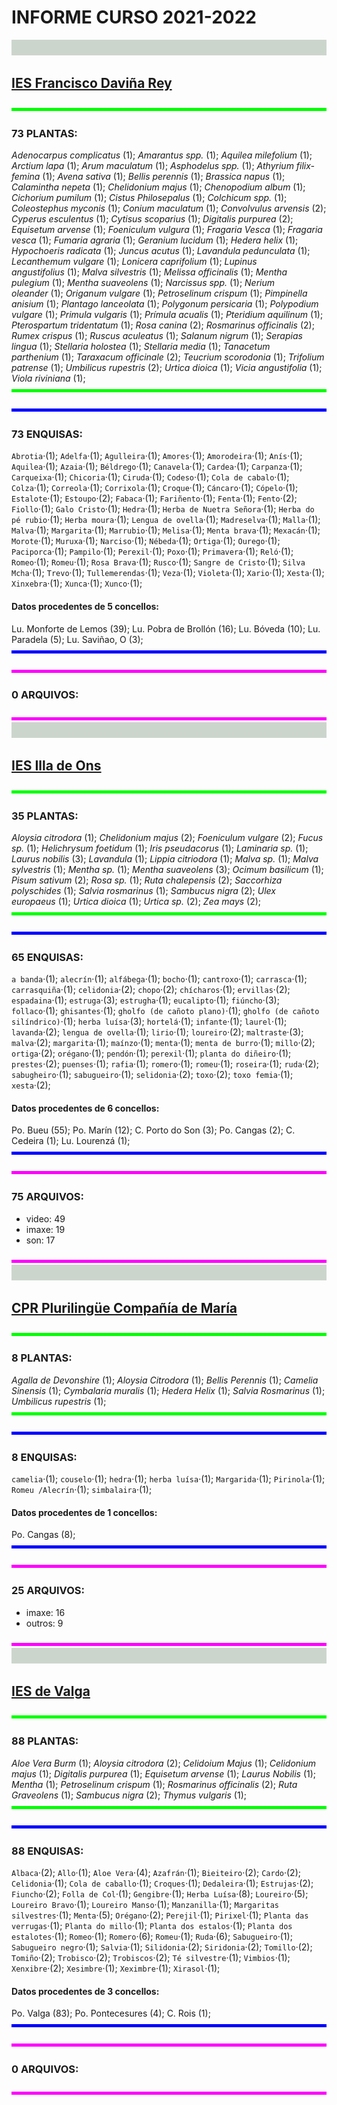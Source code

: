 

# INFORME CURSO 2021-2022


<img src='img/pixelgrey_25.gif' width='100%' height='25px'>

## [IES Francisco Daviña Rey](http://fitofaladoiro.eu?fich=186tgTeKcOELFC2Xayl6EDYgkjC2Ir9Y9DqDz6926jzg)

<img src='img/pixelgreen.gif' width='100%' height='5px'>

### 73 PLANTAS:
_Adenocarpus complicatus_&nbsp;(1); _Amarantus spp._&nbsp;(1); _Aquilea milefolium_&nbsp;(1); _Arctium lapa_&nbsp;(1); _Arum maculatum_&nbsp;(1); _Asphodelus spp._&nbsp;(1); _Athyrium filix-femina_&nbsp;(1); _Avena sativa_&nbsp;(1); _Bellis perennis_&nbsp;(1); _Brassica napus_&nbsp;(1); _Calamintha nepeta_&nbsp;(1); _Chelidonium majus_&nbsp;(1); _Chenopodium album_&nbsp;(1); _Cichorium pumilum_&nbsp;(1); _Cistus Philosepalus_&nbsp;(1); _Colchicum spp._&nbsp;(1); _Coleostephus myconis_&nbsp;(1); _Conium maculatum_&nbsp;(1); _Convolvulus arvensis_&nbsp;(2); _Cyperus esculentus_&nbsp;(1); _Cytisus scoparius_&nbsp;(1); _Digitalis purpurea_&nbsp;(2); _Equisetum arvense_&nbsp;(1); _Foeniculum vulgura_&nbsp;(1); _Fragaria Vesca_&nbsp;(1); _Fragaria vesca_&nbsp;(1); _Fumaria agraria_&nbsp;(1); _Geranium lucidum_&nbsp;(1); _Hedera helix_&nbsp;(1); _Hypochoeris radicata_&nbsp;(1); _Juncus acutus_&nbsp;(1); _Lavandula pedunculata_&nbsp;(1); _Lecanthemum vulgare_&nbsp;(1); _Lonicera caprifolium_&nbsp;(1); _Lupinus angustifolius_&nbsp;(1); _Malva silvestris_&nbsp;(1); _Melissa officinalis_&nbsp;(1); _Mentha pulegium_&nbsp;(1); _Mentha suaveolens_&nbsp;(1); _Narcissus spp._&nbsp;(1); _Nerium oleander_&nbsp;(1); _Origanum vulgare_&nbsp;(1); _Petroselinum crispum_&nbsp;(1); _Pimpinella anisium_&nbsp;(1); _Plantago lanceolata_&nbsp;(1); _Polygonum persicaria_&nbsp;(1); _Polypodium vulgare_&nbsp;(1); _Primula vulgaris_&nbsp;(1); _Prímula acualis_&nbsp;(1); _Pteridium aquilinum_&nbsp;(1); _Pterospartum tridentatum_&nbsp;(1); _Rosa canina_&nbsp;(2); _Rosmarinus officinalis_&nbsp;(2); _Rumex crispus_&nbsp;(1); _Ruscus aculeatus_&nbsp;(1); _Salanum nigrum_&nbsp;(1); _Serapias lingua_&nbsp;(1); _Stellaria holostea_&nbsp;(1); _Stellaria media_&nbsp;(1); _Tanacetum parthenium_&nbsp;(1); _Taraxacum officinale_&nbsp;(2); _Teucrium scorodonia_&nbsp;(1); _Trifolium patrense_&nbsp;(1); _Umbilicus rupestris_&nbsp;(2); _Urtica dioica_&nbsp;(1); _Vicia angustifolia_&nbsp;(1); _Viola riviniana_&nbsp;(1); 
<img src='img/pixelgreen.gif' width='100%' height='5px'>

<img src='img/pixelblue.gif' width='100%' height='5px'>

### 73 ENQUISAS:


`Abrotia`·(1); `Adelfa`·(1); `Agulleira`·(1); `Amores`·(1); `Amorodeira`·(1); `Anís`·(1); `Aquilea`·(1); `Azaia`·(1); `Béldrego`·(1); `Canavela`·(1); `Cardea`·(1); `Carpanza`·(1); `Carqueixa`·(1); `Chicoria`·(1); `Ciruda`·(1); `Codeso`·(1); `Cola de cabalo`·(1); `Colza`·(1); `Correola`·(1); `Corrixola`·(1); `Croque`·(1); `Cáncaro`·(1); `Cópelo`·(1); `Estalote`·(1); `Estoupo`·(2); `Fabaca`·(1); `Fariñento`·(1); `Fenta`·(1); `Fento`·(2); `Fiollo`·(1); `Galo Cristo`·(1); `Hedra`·(1); `Herba de Nuetra Señora`·(1); `Herba do pé rubio`·(1); `Herba moura`·(1); `Lengua de ovella`·(1); `Madreselva`·(1); `Malla`·(1); `Malva`·(1); `Margarita`·(1); `Marrubio`·(1); `Melisa`·(1); `Menta brava`·(1); `Mexacán`·(1); `Morote`·(1); `Muruxa`·(1); `Narciso`·(1); `Nébeda`·(1); `Ortiga`·(1); `Ourego`·(1); `Paciporca`·(1); `Pampilo`·(1); `Perexil`·(1); `Poxo`·(1); `Primavera`·(1); `Reló`·(1); `Romeo`·(1); `Romeu`·(1); `Rosa Brava`·(1); `Rusco`·(1); `Sangre de Cristo`·(1); `Silva Mcha`·(1); `Trevo`·(1); `Tullemerendas`·(1); `Veza`·(1); `Violeta`·(1); `Xario`·(1); `Xesta`·(1); `Xinxebra`·(1); `Xunca`·(1); `Xunco`·(1); 
#### Datos procedentes de 5 concellos:

Lu. Monforte de Lemos&nbsp;(39); Lu. Pobra de Brollón&nbsp;(16); Lu. Bóveda&nbsp;(10); Lu. Paradela&nbsp;(5); Lu. Saviñao, O&nbsp;(3); 
<img src='img/pixelblue.gif' width='100%' height='5px'>

<img src='img/pixelmagenta.gif' width='100%' height='5px'>

### 0 <span style=''>ARQUIVOS</span>:

<img src='img/pixelmagenta.gif' width='100%' height='5px'>

<img src='img/pixelgrey_25.gif' width='100%' height='25px'>

## [IES Illa de Ons](http://fitofaladoiro.eu?fich=12ejm7IFw5ItM57N0rmbfdWP0mjxlOrkaQ128UjOf8bo)

<img src='img/pixelgreen.gif' width='100%' height='5px'>

### 35 PLANTAS:
_Aloysia citrodora_&nbsp;(1); _Chelidonium majus_&nbsp;(2); _Foeniculum vulgare_&nbsp;(2); _Fucus sp._&nbsp;(1); _Helichrysum foetidum_&nbsp;(1); _Iris pseudacorus_&nbsp;(1); _Laminaria sp._&nbsp;(1); _Laurus nobilis_&nbsp;(3); _Lavandula_&nbsp;(1); _Lippia citriodora_&nbsp;(1); _Malva sp._&nbsp;(1); _Malva sylvestris_&nbsp;(1); _Mentha sp._&nbsp;(1); _Mentha suaveolens_&nbsp;(3); _Ocimum basilicum_&nbsp;(1); _Pisum sativum_&nbsp;(2); _Rosa sp._&nbsp;(1); _Ruta chalepensis_&nbsp;(2); _Saccorhiza polyschides_&nbsp;(1); _Salvia rosmarinus_&nbsp;(1); _Sambucus nigra_&nbsp;(2); _Ulex europaeus_&nbsp;(1); _Urtica dioica_&nbsp;(1); _Urtica sp._&nbsp;(2); _Zea mays_&nbsp;(2); 
<img src='img/pixelgreen.gif' width='100%' height='5px'>

<img src='img/pixelblue.gif' width='100%' height='5px'>

### 65 ENQUISAS:


`a banda`·(1); `alecrín`·(1); `alfábega`·(1); `bocho`·(1); `cantroxo`·(1); `carrasca`·(1); `carrasquiña`·(1); `celidonia`·(2); `chopo`·(2); `chícharos`·(1); `ervillas`·(2); `espadaina`·(1); `estruga`·(3); `estrugha`·(1); `eucalipto`·(1); `fiúncho`·(3); `follaco`·(1); `ghisantes`·(1); `gholfo (de cañoto plano)`·(1); `gholfo (de cañoto silíndrico)`·(1); `herba luísa`·(3); `hortelá`·(1); `infante`·(1); `laurel`·(1); `lavanda`·(2); `lengua de ovella`·(1); `lirio`·(1); `loureiro`·(2); `maltraste`·(3); `malva`·(2); `margarita`·(1); `maínzo`·(1); `menta`·(1); `menta de burro`·(1); `millo`·(2); `ortiga`·(2); `orégano`·(1); `pendón`·(1); `perexil`·(1); `planta do diñeiro`·(1); `prestes`·(2); `puenses`·(1); `rafia`·(1); `romero`·(1); `romeu`·(1); `roseira`·(1); `ruda`·(2); `sabugheiro`·(1); `sabugueiro`·(1); `selidonia`·(2); `toxo`·(2); `toxo femia`·(1); `xesta`·(2); 
#### Datos procedentes de 6 concellos:

Po. Bueu&nbsp;(55); Po. Marín&nbsp;(12); C. Porto do Son&nbsp;(3); Po. Cangas&nbsp;(2); C. Cedeira&nbsp;(1); Lu. Lourenzá&nbsp;(1); 
<img src='img/pixelblue.gif' width='100%' height='5px'>

<img src='img/pixelmagenta.gif' width='100%' height='5px'>

### 75 <span style=''>ARQUIVOS</span>:

- video: 49
- imaxe: 19
- son: 17
<img src='img/pixelmagenta.gif' width='100%' height='5px'>

<img src='img/pixelgrey_25.gif' width='100%' height='25px'>

## [CPR Plurilingüe Compañía de María](http://fitofaladoiro.eu?fich=1P2Wlz96NfJbmYDDP0kVr2_jdADi66n0YelHwAY4WglA)

<img src='img/pixelgreen.gif' width='100%' height='5px'>

### 8 PLANTAS:
_Agalla de Devonshire_&nbsp;(1); _Aloysia Citrodora_&nbsp;(1); _Bellis Perennis_&nbsp;(1); _Camelia Sinensis_&nbsp;(1); _Cymbalaria muralis_&nbsp;(1); _Hedera Helix_&nbsp;(1); _Salvia Rosmarinus_&nbsp;(1); _Umbilicus rupestris_&nbsp;(1); 
<img src='img/pixelgreen.gif' width='100%' height='5px'>

<img src='img/pixelblue.gif' width='100%' height='5px'>

### 8 ENQUISAS:


`camelia`·(1); `couselo`·(1); `hedra`·(1); `herba luísa`·(1); `Margarida`·(1); `Pirinola`·(1); `Romeu /Alecrín`·(1); `simbalaira`·(1); 
#### Datos procedentes de 1 concellos:

Po. Cangas&nbsp;(8); 
<img src='img/pixelblue.gif' width='100%' height='5px'>

<img src='img/pixelmagenta.gif' width='100%' height='5px'>

### 25 <span style=''>ARQUIVOS</span>:

- imaxe: 16
- outros: 9
<img src='img/pixelmagenta.gif' width='100%' height='5px'>

<img src='img/pixelgrey_25.gif' width='100%' height='25px'>

## [IES de Valga](http://fitofaladoiro.eu?fich=108vtcDLGSADF3xEtNlB4_8a0cquOVKFxtg6aUz4LaGk)

<img src='img/pixelgreen.gif' width='100%' height='5px'>

### 88 PLANTAS:
_Aloe Vera Burm_&nbsp;(1); _Aloysia citrodora_&nbsp;(2); _Celidoium Majus_&nbsp;(1); _Celidonium majus_&nbsp;(1); _Digitalis purpurea_&nbsp;(1); _Equisetum arvense_&nbsp;(1); _Laurus Nobilis_&nbsp;(1); _Mentha_&nbsp;(1); _Petroselinum crispum_&nbsp;(1); _Rosmarinus officinalis_&nbsp;(2); _Ruta Graveolens_&nbsp;(1); _Sambucus nigra_&nbsp;(2); _Thymus vulgaris_&nbsp;(1); 
<img src='img/pixelgreen.gif' width='100%' height='5px'>

<img src='img/pixelblue.gif' width='100%' height='5px'>

### 88 ENQUISAS:


`Albaca`·(2); `Allo`·(1); `Aloe Vera`·(4); `Azafrán`·(1); `Bieiteiro`·(2); `Cardo`·(2); `Celidonia`·(1); `Cola de caballo`·(1); `Croques`·(1); `Dedaleira`·(1); `Estrujas`·(2); `Fiuncho`·(2); `Folla de Col`·(1); `Gengibre`·(1); `Herba Luísa`·(8); `Loureiro`·(5); `Loureiro Bravo`·(1); `Loureiro Manso`·(1); `Manzanilla`·(1); `Margaritas silvestres`·(1); `Menta`·(5); `Orégano`·(2); `Perejil`·(1); `Pirixel`·(1); `Planta das verrugas`·(1); `Planta do millo`·(1); `Planta dos estalos`·(1); `Planta dos estalotes`·(1); `Romeo`·(1); `Romero`·(6); `Romeu`·(1); `Ruda`·(6); `Sabugueiro`·(1); `Sabugueiro negro`·(1); `Salvia`·(1); `Silidonia`·(2); `Siridonia`·(2); `Tomillo`·(2); `Tomiño`·(2); `Trobisco`·(2); `Trobiscos`·(2); `Té silvestre`·(1); `Vimbios`·(1); `Xenxibre`·(2); `Xesimbre`·(1); `Xeximbre`·(1); `Xirasol`·(1); 
#### Datos procedentes de 3 concellos:

Po. Valga&nbsp;(83); Po. Pontecesures&nbsp;(4); C. Rois&nbsp;(1); 
<img src='img/pixelblue.gif' width='100%' height='5px'>

<img src='img/pixelmagenta.gif' width='100%' height='5px'>

### 0 <span style=''>ARQUIVOS</span>:

<img src='img/pixelmagenta.gif' width='100%' height='5px'>
